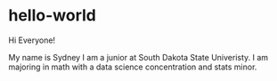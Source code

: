 # hello-world

Hi Everyone!

My name is Sydney I am a junior at South Dakota State Univeristy. I am majoring in math with a data science concentration and stats minor.  
